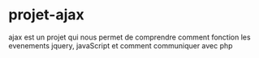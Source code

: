 # projet-ajax
ajax est un projet qui nous permet de comprendre comment fonction les evenements jquery, javaScript et comment communiquer avec php
